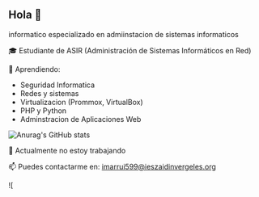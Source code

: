 ## Hola 👋

informatico especializado en admiinstacion de sistemas informaticos

🎓 Estudiante de ASIR (Administración de Sistemas Informáticos en Red)  

🌱 Aprendiendo:
  - Seguridad Informatica
  - Redes y sistemas
  - Virtualizacion (Prommox, VirtualBox)
  - PHP y Python
  - Adminstracion de Aplicaciones Web

![Anurag's GitHub stats](https://github-readme-stats.vercel.app/api?username=anuraghazra&show_icons=true&theme=radical)

🚫 Actualmente no estoy trabajando  

📫 Puedes contactarme en: imarrui599@ieszaidinvergeles.org

![
